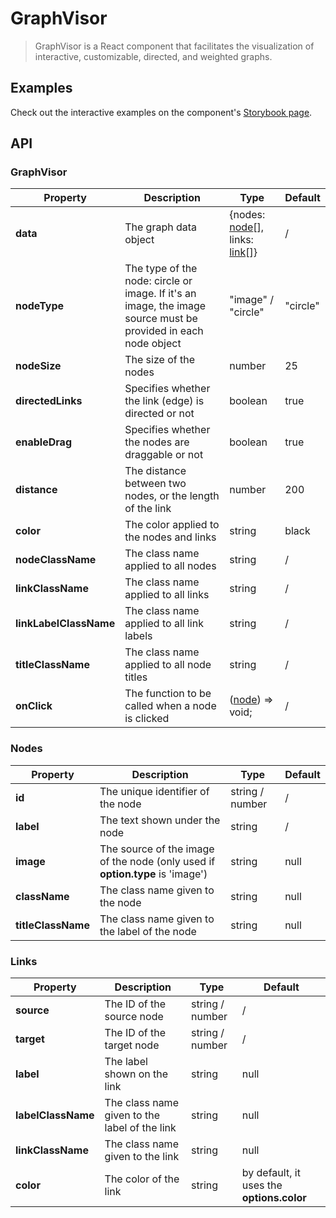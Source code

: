 # GraphVisor

> GraphVisor is a React component that facilitates the visualization of interactive, customizable, directed, and weighted graphs.

## Examples
Check out the interactive examples on the component's [Storybook page](https://graphvisor.storybook.nadir-tellai.com). 

## API

### GraphVisor

| Property | Description | Type | Default |
| --- | --- | --- |--- |
| **data** | The graph data object | {nodes: [node](#Nodes)[], links: [link](#Links)[]} |/|
| **nodeType** | The type of the node: circle or image. If it's an image, the image source must be provided in each node object | "image" / "circle" | "circle" |
| **nodeSize** | The size of the nodes | number | 25 |
| **directedLinks** | Specifies whether the link (edge) is directed or not | boolean | true |
| **enableDrag** | Specifies whether the nodes are draggable or not | boolean | true |
| **distance** | The distance between two nodes, or the length of the link | number | 200 |
| **color** | The color applied to the nodes and links | string | black |
| **nodeClassName** | The class name applied to all nodes | string | / |
| **linkClassName** | The class name applied to all links | string | / |
| **linkLabelClassName** | The class name applied to all link labels | string | / |
| **titleClassName** | The class name applied to all node titles | string | / |
| **onClick** | The function to be called when a node is clicked | ([node](#Nodes)) => void; | / |

### Nodes

| Property | Description | Type | Default |
| --- | --- | --- | --- |
| **id** | The unique identifier of the node | string / number | / |
| **label** | The text shown under the node | string | / |
| **image** | The source of the image of the node (only used if **option.type** is 'image') | string | null |
| **className** | The class name given to the node | string | null |
| **titleClassName** | The class name given to the label of the node | string | null |

### Links

| Property | Description | Type | Default |
| --- | --- | --- | --- |
| **source** | The ID of the source node | string / number | / |
| **target** | The ID of the target node | string / number | / |
| **label** | The label shown on the link | string | null |
| **labelClassName** | The class name given to the label of the link | string | null |
| **linkClassName** | The class name given to the link | string | null |
| **color** | The color of the link | string | by default, it uses the **options.color** |


